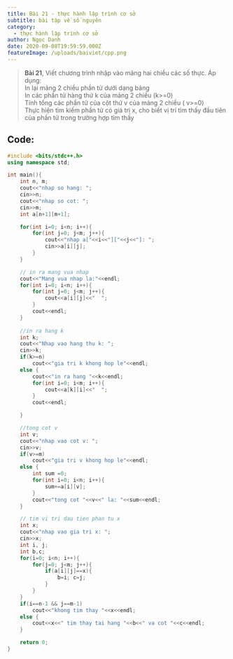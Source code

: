 ```yaml
---
title: Bài 21 - thực hành lập trình cơ sở
subtitle: bài tập về số nguyên
category:
  - thực hành lập trình cơ sở
author: Ngọc Danh
date: 2020-09-08T19:59:59.000Z
featureImage: /uploads/baiviet/cpp.png
---
```


> **Bài 21**, Viết chương trình nhập vào mảng hai chiều các số thực. Áp dụng:  
> In lại mảng 2 chiều phần tử dưới dạng bảng  
> In các phần tử hàng thứ  k của mảng 2 chiều (k>=0)  
> Tính tổng các phần tử của cột thứ v của mảng 2 chiều ( v>=0)  
> Thực hiện tìm kiếm phần tử có giá trị x, cho biết vị trí tìm thấy đầu tiên của phần tử trong trường hợp tìm thấy

## Code:

```c++
#include <bits/stdc++.h>
using namespace std;

int main(){
	int n, m;
	cout<<"nhap so hang: ";
	cin>>n;
	cout<<"nhap so cot: ";
	cin>>m;
	int a[n+1][m+1];

	for(int i=0; i<n; i++){
		for(int j=0; j<m; j++){
			cout<<"nhap a["<<i<<"]["<<j<<"]: ";
			cin>>a[i][j];
		}
	}

	// in ra mang vua nhap
	cout<<"Mang vua nhap la:"<<endl;
	for(int i=0; i<n; i++){
		for(int j=0; j<m; j++){
			cout<<a[i][j]<<"  ";
		}
		cout<<endl;
	}
	
	//in ra hang k
	int k;
	cout<<"Nhap vao hang thu k: ";
	cin>>k;
	if(k>=n)
		cout<<"gia tri k khong hop le"<<endl;
	else {
		cout<<"in ra hang "<<k<<endl;
		for(int i=0; i<m; i++){
			cout<<a[k][i]<<"  ";
		}
		cout<<endl;

	}

	//tong cot v
	int v;
	cout<<"nhap vao cot v: ";
	cin>>v;
	if(v>=m)
		cout<<"gia tri v khong hop le"<<endl;
	else {
		int sum =0;
		for(int i=0; i<n; i++){
			sum+=a[i][v];
		}
		cout<<"tong cot "<<v<<" la: "<<sum<<endl;
	}

	// tim vi tri dau tien phan tu x
	int x;
	cout<<"nhap vao gia tri x: ";
	cin>>x;
	int i, j;
	int b,c;
	for(i=0; i<n; i++){
		for(j=0; j<m; j++){
			if(a[i][j]==x){
				b=i; c=j;
			}
		}
	}
	if(i==n-1 && j==m-1)
		cout<<"khong tim thay "<<x<<endl;
	else {
		cout<<x<<" tim thay tai hang "<<b<<" va cot "<<c<<endl;
	}

	return 0;
}
```